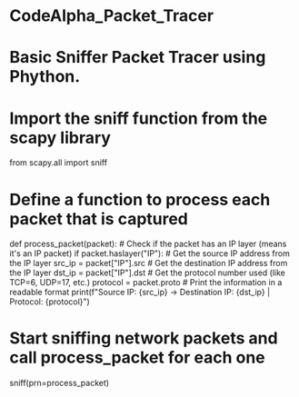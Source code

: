 # CodeAlpha_Packet_Tracer
# Basic Sniffer Packet Tracer using Phython.

# Import the sniff function from the scapy library
from scapy.all import sniff

# Define a function to process each packet that is captured
def process_packet(packet):
    # Check if the packet has an IP layer (means it's an IP packet)
    if packet.haslayer("IP"):
        # Get the source IP address from the IP layer
        src_ip = packet["IP"].src
        # Get the destination IP address from the IP layer
        dst_ip = packet["IP"].dst
        # Get the protocol number used (like TCP=6, UDP=17, etc.)
        protocol = packet.proto
        # Print the information in a readable format
        print(f"Source IP: {src_ip} → Destination IP: {dst_ip} | Protocol: {protocol}")

# Start sniffing network packets and call process_packet for each one
sniff(prn=process_packet)

